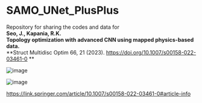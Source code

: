 # SAMO_UNet_PlusPlus
Repository for sharing the codes and data for <br />
**Seo, J., Kapania, R.K.** <br />
**Topology optimization with advanced CNN using mapped physics-based data.**<br /> 
**Struct Multidisc Optim 66, 21 (2023). https://doi.org/10.1007/s00158-022-03461-0 **<br />

![image](https://user-images.githubusercontent.com/48101303/211036179-3278fd04-86fb-44a5-803c-566ef0f39ff7.png)<br />

![image](https://user-images.githubusercontent.com/48101303/211036009-64cab939-92c0-4017-b5d8-e35b25ffcfa8.png) <br />

https://link.springer.com/article/10.1007/s00158-022-03461-0#article-info <br />

